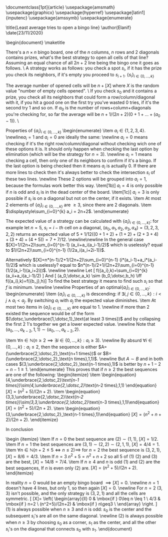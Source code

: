 \documentclass[1pt]{article}
\usepackage{amsmath}
\usepackage{graphicx}
\usepackage{hyperref}
\usepackage[latin1]{inputenc}
\usepackage{amssymb}
\usepackage{enumerate}

\title{Least average tries to open a bingo line}
\author{Elanif}
\date{23/11/2020}

\begin{document}
\maketitle

There's a $n\times n$ bingo board, one of the $n$ columns, $n$ rows and $2$ diagonals contains prizes, what's the best strategy to open all cells of that line? Assuming an equal chance of all $2n+2$ line being the bingo one it goes as follows.
\\
A strategy works as follows: you check a spot $s_i$, if it has the prize you check its neighbors, if it's empty you proceed to $s_{i+1}$. $\{s_i\}_{i\in \{0,\dotsc,k\}}$

The average number of opened cells will be $n+[X]$ where $X$ is the random value "number of empty cells opened".
\\
If you check $s_0$ and it contains a prize, you check all its neighbors that could form a row/column/diagonal with it, if you hit a good one on the first try you've wasted $0$ tries, if it's the second try $1$ and so on. If $a_0$ is the number of rows+column+diagonals you're checking for, so far the average will be $n+1/(2n+2)(0+1+...+(a_0-1))$.
\\

Properties of $\{a_i\}_{i\in \{0,\dotsc,k\}}$
\begin{enumerate}
\item $a_i\in\{1,2,3,4\}$.
\newline$a_i=1$ and $a_i=0$ are ideally the same: 
\newline $a_i=0$ means checking if it's the right row/column/diagonal without checking wich one of these options it is. It should only happen when checking the last option by elimination (which will be the strategy for $n=3$). 
\newline $a_i=1$ means checking a cell, then only one of its neighbors to confirm if it's a bingo. If the last option is being checked then it means $a_i$ is actually 0. If there are more lines to check then it's always better to check the intersection $s_i$ of these two lines.
\newline These 2 options will be grouped into $a_i=1$, because the formulas work better this way.
\item[1b)] $a_i=4$ is only possible if $n$ is odd and $s_i$ is in the dead center of the board.
\item[1c)] $a_i=3$ is only possible if $s_i$ is on a diagonal but not on the center, if it exists.
\item At most 2 elements of $\{a_i\}_{i\in \{0,\dotsc,k\}}$ are $\geq 3$, since there are 2 diagonals.
\item $\displaystyle\sum_{i=0}^{k} a_i = 2n+2$.
\end{enumerate}

The expected value of a strategy can be calculated with $\{a_i\}_{i\in \{0,\dotsc,k\}}$: for example let $n=5$, $s_i=i-th$ cell on a diagonal, $(a_0,a_1,a_2,a_3,a_4)=(3,2,3,2,2)$ returns an expected value of $5+1/12((0+1+2)+(1+2)+(2+3+4)+(3+4)+(4+5)) = 7+7/12$.
\newline\newline
In the general case $[X]=1/(2n+2)\sum_{i=0}^{n-1} (a_ii+a_i(a_i-1)/2)$ which is uselessly? equal to $1/(2n+2)\sum_{i=0}^{n-1} (1/2a_i(a_i+2i-1))$.

Alternatively $[X]=n*(n-1)/2+1/(2n+2)\sum_{i=0}^{n-1} (i*(a_i-1)+a_i*(a_i-1)/2)$ which is uselessly? equal to $n*(n-1)/2+1/(2n+2)\sum_{i=0}^{n-1} (1/2(a_i-1)(a_i+2i))$.
\newline \newline
Let 
\[ f(\{a_i\},k)=\sum_{i=0}^{k} (a_ii+a_i(a_i-1)/2) \]
And
\[ (a_0,\dotsc,a_k) \sim (b_0,\dotsc,b_h) \iff f(\{a_i\},k)=f(\{b_j\},h)\]
To find the best strategy it means to find such $s_i$ so that $f$ is minimum.
\newline \newline
Properties of an optimal$\{a_i\}_{i\in \{0,\dotsc,k\}}$:
\begin{enumerate}
\item $\{a_i\}_{i\in \{0,\dotsc,k\}}$ is descending: if $\exists i,j\in\{0,\dotsc,k\}:i<j \land a_i<a_j$. By switching $a_i$ with $a_j$ the expected value diminishes.
\item At most two items in $\{a_i\}_{i\in \{0,\dotsc,k\}}$ are equal to $1$.
\newline if more than $2$ existed the sequence would be of the form $(\dotsc,\underbrace{1,\dotsc,1}_\text{at least 3 times})$ and by collapsing the first 2 1's together we get a lower expected value.
\newline
Note that $(a_0,\dotsc,a_{k-2},1,1)\sim(a_0,\dotsc,a_{k-2},2)$.

\item $\forall n\in\mathbb{N} (n\geq2 \implies \exists i\in\{0,\dotsc,k\}: a_i\geq3)$.
\newline By absurd $\forall i\in\{0,\dotsc,k\}: a_i\leq2$, then the sequence is either $A=(\underbrace{2,\dotsc,2}_\text{n+1 times})$ or $B=(\underbrace{2,\dotsc,2}_\text{n times},1,1)$.
\newline But $A \sim B$ and in both cases $(3,\underbrace{2,\dotsc,2}_\text{n-1 times},1)$ is better by $n+1-2=n-1\geq1$.
\end{enumerate}
This proves that if $n\geq2$ the best sequences are one of the following:
\begin{itemize}
\item \begin{equation} (4,\underbrace{2,\dotsc,2}_\text{n-1 times})\sim(4,\underbrace{2,\dotsc,2}_\text{n-2 times},1,1)
\end{equation}
$[X]=(n^2+5)/(2n+2)$.
\item \begin{equation}(3,3,\underbrace{2,\dotsc,2}_\text{n-2 times})\sim(3,3,\underbrace{2,\dotsc,2}_\text{n-3 times},1,1)\end{equation} $[X]=(n^2+5)/(2n+2)$.
\item \begin{equation}(3,\underbrace{2,\dotsc,2}_\text{n-1 times},1)\end{equation} $[X]=(n^2+n+2)/(2n+2)$.
\end{itemize}

In conclusion

\begin {itemize}
\item If $n=0$ the best sequence are $(2)\sim(1,1)$, $[X]=1/2$.
\item If $n=1$ the best sequences are $(3,1)\sim(2,2)\sim(2,1,1)$, $[X]=4/4=1$.
\item $\forall n\in\mathbb{N}(n+2\leq5 \iff n\leq2)\implies$ for $n=2$ the best sequence is $(3,2,1)$, $[X]=8/6=4/3$.
\item If $n=3$ $n^2+5=n^2+n+2$ so all 5 of (1) (2) and (3) are the best, $[X]=14/8=7/4$.
\item If $n\geq4$ and $n$ is odd (1) and (2) are the best sequences, If $n$ is even only (2) are. $[X]=(n^2+5)/(2n+2)$.
\end{itemize}

In reality $n=0$ would be an empty bingo board $\implies [X]=0$.
\newline $n=1$ doesn't have $4$ lines, but only 1, so then again $[X]=0$.
\newline For $n=2$ $(3,3)$ isn't possible, and the only strategy is $(3,2,1)$ and all the cells are symmetric.
\[
  [X]= \left\{
	\begin{array}{ll}
		0 & \mbox{if } 0\leq n \leq 1 \\
		4/3 & \mbox{if } n=2 \\
		(n^2+5)/(2n+2) & \mbox{if } n\geq3 \\
	\end{array}
\right.
\]
(1) is always possible when $n\geq3$ and $n$ is odd: $s_0$ is the center and the subsequent $s_i$'s are all on the same diagonal.
\newline (2) is always possible when $n\geq3$ by choosing $s_0$ as a corner, $s_1$ as the center, and all the other $s_i$'s on the diagonal that connects $s_0$ with $s_1$.
\end{document}
